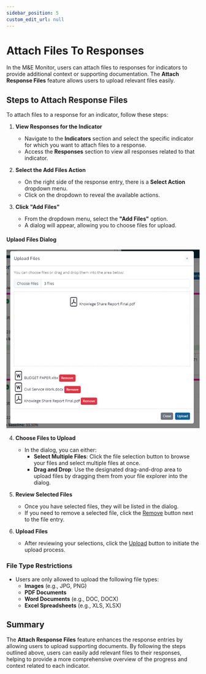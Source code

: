 ```yaml
---
sidebar_position: 5
custom_edit_url: null
---
```


# Attach Files To Responses

In the M&E Monitor, users can attach files to responses for indicators to provide additional context or supporting documentation. The **Attach Response Files** feature allows users to upload relevant files easily.

## Steps to Attach Response Files

To attach files to a response for an indicator, follow these steps:

1. **View Responses for the Indicator**  
   - Navigate to the **Indicators** section and select the specific indicator for which you want to attach files to a response.
   - Access the **Responses** section to view all responses related to that indicator.

2. **Select the Add Files Action**  
   - On the right side of the response entry, there is a **Select Action** dropdown menu.
   - Click on the dropdown to reveal the available actions.

3. **Click "Add Files"**  
   - From the dropdown menu, select the **"Add Files"** option.  
   - A dialog will appear, allowing you to choose files for upload.

#### Uplaod Files Dialog
![Confirm Delete Dialog](./img/upload-files-dialog.png)    

4. **Choose Files to Upload**  
   - In the dialog, you can either:
     - **Select Multiple Files**: Click the file selection button to browse your files and select multiple files at once.
     - **Drag and Drop**: Use the designated drag-and-drop area to upload files by dragging them from your file explorer into the dialog.

5. **Review Selected Files**  
   - Once you have selected files, they will be listed in the dialog.
   - If you need to remove a selected file, click the <a href="" class="danger-button">Remove</a> button next to the file entry.

6. **Upload Files**  
   - After reviewing your selections, click the <a href="" class="primary-button">Upload</a> button to initiate the upload process.

### File Type Restrictions

- Users are only allowed to upload the following file types:
  - **Images** (e.g., JPG, PNG)
  - **PDF Documents**
  - **Word Documents** (e.g., DOC, DOCX)
  - **Excel Spreadsheets** (e.g., XLS, XLSX)

## Summary

The **Attach Response Files** feature enhances the response entries by allowing users to upload supporting documents. By following the steps outlined above, users can easily add relevant files to their responses, helping to provide a more comprehensive overview of the progress and context related to each indicator.